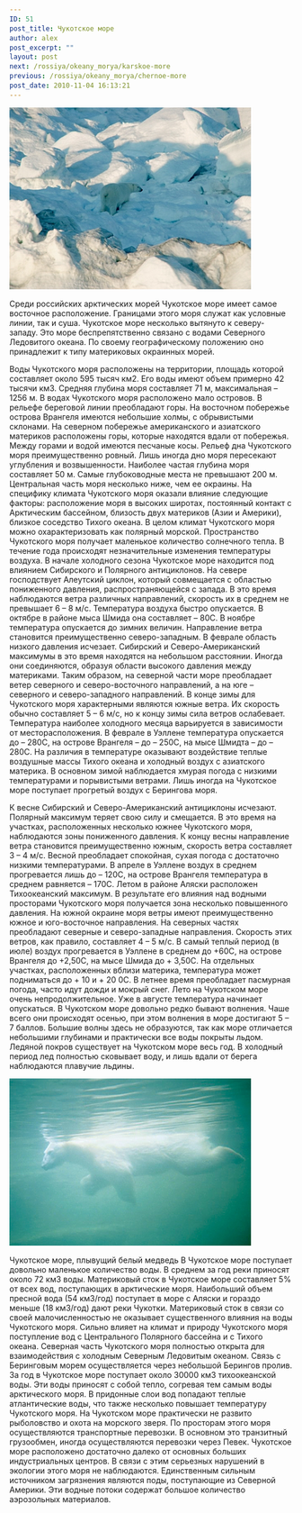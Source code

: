 ```yaml
---
ID: 51
post_title: Чукотское море
author: alex
post_excerpt: ""
layout: post
next: /rossiya/okeany_morya/karskoe-more
previous: /rossiya/okeany_morya/chernoe-more
post_date: 2010-11-04 16:13:21
---
```


 

![](/img/book/545.jpg)

Среди российских арктических морей Чукотское море имеет самое восточное расположение. Границами этого моря служат как условные линии, так и суша. Чукотское море несколько вытянуто к северу-западу. Это море беспрепятственно связано с водами Северного Ледовитого океана. По своему географическому положению оно принадлежит к типу материковых окраинных морей.
  
Воды Чукотского моря расположены на территории, площадь которой составляет около 595 тысяч км2. Его воды имеют объем примерно 42 тысячи км3. Средняя глубина моря составляет 71 м, максимальная – 1256 м. В водах Чукотского моря расположено мало островов. 
В рельефе береговой линии преобладают горы. На восточном побережье острова Врангеля имеются небольшие холмы, с обрывистыми склонами. На северном побережье американского и азиатского материков расположены горы, которые находятся вдали от побережья. Между горами и водой имеются песчаные косы. 
Рельеф дна Чукотского моря преимущественно ровный. Лишь иногда дно моря пересекают углубления и возвышенности. Наиболее частая глубина моря составляет 50 м. Самые глубоководные места не превышают 200 м. Центральная часть моря несколько ниже, чем ее окраины. 
На специфику климата Чукотского моря оказали влияние следующие факторы: расположение моря в высоких широтах, постоянный контакт с Арктическим бассейном, близость двух материков (Азии и Америки), близкое соседство Тихого океана. В целом климат Чукотского моря можно охарактеризовать как полярный морской. Пространство Чукотского моря получает маленькое количество солнечного тепла. В течение года происходят незначительные изменения температуры воздуха. 
В начале холодного сезона Чукотское море находится под влиянием Сибирского и Полярного антициклонов. На севере господствует Алеутский циклон, который совмещается с областью пониженного давления, распространяющейся с запада. В это время наблюдаются ветра различных направлений, скорость их в среднем не превышает 6 – 8 м/с. Температура воздуха быстро опускается. В октябре в районе мыса Шмида она составляет – 80С. В ноябре температура опускается до зимних величин. Направление ветра становится преимущественно северо-западным. В феврале область низкого давления исчезает. Сибирский и Северо-Американский максимумы в это время находятся на небольшом расстоянии. Иногда они соединяются, образуя области высокого давления между материками. Таким образом, на северной части море преобладает ветер северного и северо-восточного направлений, а на юге – северного и северо-западного направлений. В конце зимы для Чукотского моря характерными являются южные ветра. Их скорость обычно составляет 5 – 6 м/с, но к концу зимы сила ветров ослабевает.
Температура наиболее холодного месяца варьируется в зависимости от месторасположения. В феврале в Уэллене температура опускается до – 280С, на острове Врангеля – до – 250С, на мысе Шмидта – до – 280С. На различия в температуре оказывают воздействие теплые воздушные массы Тихого океана и холодный воздух с азиатского материка. В основном зимой наблюдается хмурая погода с низкими температурами и порывистыми ветрами. Лишь иногда на Чукотское море поступает прогретый воздух с Берингова моря. 
  
К весне Сибирский и Северо-Американский антициклоны исчезают. Полярный максимум теряет свою силу и смещается. В это время на участках, расположенных несколько южнее Чукотского моря, наблюдаются зоны пониженного давления. К концу весны направление ветра становится преимущественно южным, скорость ветра составляет 3 – 4 м/с. Весной преобладает спокойная, сухая погода с достаточно низкими температурами. В апреле в Уэллене воздух в среднем прогревается лишь до – 120С, на острове Врангеля температура в среднем равняется – 170С. Летом в районе Аляски расположен Тихоокеанский максимум. В результате его влияния над водными просторами Чукотского моря получается зона несколько повышенного давления. На южной окраине моря ветры имеют преимущественно южное и юго-восточное направления. На северных частях преобладают северные и северо-западные направления. Скорость этих ветров, как правило, составляет 4 – 5 м/с. 
В самый теплый период (в июле) воздух прогревается в Уэллене в среднем до +60С, на острове Врангеля до +2,50С, на мысе Шмида до + 3,50С. На отдельных участках, расположенных вблизи материка, температура может подниматься до + 10 и + 20 0С. В летнее время преобладает пасмурная погода, часто идут дожди и мокрый снег. Лето на Чукотском море очень непродолжительное. Уже в августе температура начинает опускаться. 
В Чукотском море довольно редко бывают волнения. Чаше всего они происходят осенью, при этом волнения в море достигают 5 – 7 баллов. Большие волны здесь не образуются, так как море отличается небольшими глубинами и практически все воды покрыты льдом. Ледяной покров существует на Чукотском море весь год. В холодный период лед полностью сковывает воду, и лишь вдали от берега наблюдаются плавучие льдины. 


![](/img/text/vodn_resursi/morya/morya_arktiki/chukotskoe/2.jpg)

Чукотское море, плывущий белый медведь 
В Чукотское море поступает довольно маленькое количество воды. В среднем за год реки приносят около 72 км3 воды. Материковый сток в Чукотское море составляет 5% от всех вод, поступающих в арктические моря. Наибольший объем пресной вода (54 км3/год) поступает в море с Аляски и гораздо меньше (18 км3/год) дают реки Чукотки. Материковый сток в связи со своей малочисленностью не оказывает существенного влияния на воды Чукотского моря. 
Сильно влияет на климат и природу Чукотского моря поступление вод с Центрального Полярного бассейна и с Тихого океана. Северная часть Чукотского моря полностью открыта для взаимодействия с холодным Северным Ледовитым океаном. Связь с Беринговым морем осуществляется через небольшой Берингов пролив. За год в Чукотское море поступает около 30000 км3 тихоокеанской воды. Эти воды приносят с собой тепло, согревая тем самым воды арктического моря. В придонные слои вод попадают теплые атлантические воды, что также несколько повышает температуру Чукотского моря. 
На Чукотском море практически не развито рыболовство и охота на морского зверя. По просторам этого моря осуществляются транспортные перевозки. В основном это транзитный грузообмен, иногда осуществляются перевозки через Певек. 
Чукотское море расположено достаточно далеко от основных больших индустриальных центров. В связи с этим серьезных нарушений в экологии этого моря не наблюдаются. Единственным сильным источником загрязнения являются поды, поступающие из Северной Америки. Эти водные потоки содержат большое количество аэрозольных материалов.